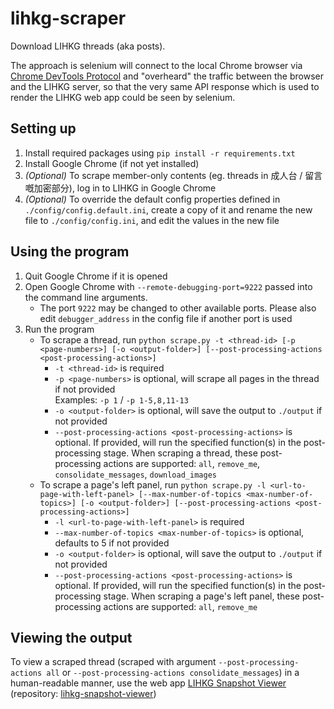 # lihkg-scraper

Download LIHKG threads (aka posts).

The approach is selenium will connect to the local Chrome browser via [Chrome DevTools Protocol](https://chromedevtools.github.io/devtools-protocol/) and "overheard" the traffic between the browser and the LIHKG server, so that the very same API response which is used to render the LIHKG web app could be seen by selenium.

## Setting up

1. Install required packages using `pip install -r requirements.txt`
2. Install Google Chrome (if not yet installed)
3. *(Optional)* To scrape member-only contents (eg. threads in 成人台 / 留言嘅加密部分), log in to LIHKG in Google Chrome
4. *(Optional)* To override the default config properties defined in `./config/config.default.ini`, create a copy of it and rename the new file to `./config/config.ini`, and edit the values in the new file

## Using the program

1. Quit Google Chrome if it is opened
2. Open Google Chrome with `--remote-debugging-port=9222` passed into the command line arguments.
    - The port `9222` may be changed to other available ports. Please also edit `debugger_address` in the config file if another port is used
3. Run the program
    - To scrape a thread, run `python scrape.py -t <thread-id> [-p <page-numbers>] [-o <output-folder>] [--post-processing-actions <post-processing-actions>]`
        - `-t <thread-id>` is required
        - `-p <page-numbers>` is optional, will scrape all pages in the thread if not provided\
        Examples: `-p 1` / `-p 1-5,8,11-13`
        - `-o <output-folder>` is optional, will save the output to `./output` if not provided
        - `--post-processing-actions <post-processing-actions>` is optional. If provided, will run the specified function(s) in the post-processing stage. When scraping a thread, these post-processing actions are supported: `all`, `remove_me`, `consolidate_messages`, `download_images`
    - To scrape a page's left panel, run `python scrape.py -l <url-to-page-with-left-panel> [--max-number-of-topics <max-number-of-topics>] [-o <output-folder>] [--post-processing-actions <post-processing-actions>]`
        - `-l <url-to-page-with-left-panel>` is required
        - `--max-number-of-topics <max-number-of-topics>` is optional, defaults to 5 if not provided
        - `-o <output-folder>` is optional, will save the output to `./output` if not provided
        - `--post-processing-actions <post-processing-actions>` is optional. If provided, will run the specified function(s) in the post-processing stage. When scraping a page's left panel, these post-processing actions are supported: `all`, `remove_me`

## Viewing the output

To view a scraped thread (scraped with argument `--post-processing-actions all` or `--post-processing-actions consolidate_messages`) in a human-readable manner, use the web app [LIHKG Snapshot Viewer](https://lhfmartin.github.io/lihkg-snapshot-viewer/) (repository: [lihkg-snapshot-viewer](https://github.com/lhfmartin/lihkg-snapshot-viewer))
